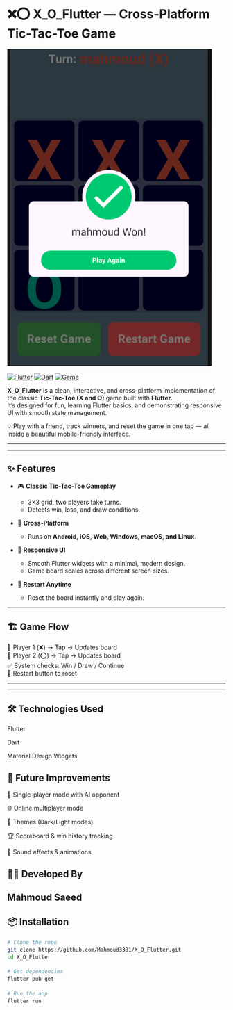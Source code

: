 # ❌⭕ X_O_Flutter — Cross-Platform Tic-Tac-Toe Game

![X_O_Flutter](https://github.com/Mahmoud3301/X_O_Flutter/blob/main/x_o.png?raw=true)

[![Flutter](https://img.shields.io/badge/Framework-Flutter-blue?logo=flutter)]()
[![Dart](https://img.shields.io/badge/Language-Dart-lightblue?logo=dart)]()
[![Game](https://img.shields.io/badge/Game-TicTacToe-green)]()

**X_O_Flutter** is a clean, interactive, and cross-platform implementation of the classic **Tic-Tac-Toe (X and O)** game built with **Flutter**.  
It’s designed for fun, learning Flutter basics, and demonstrating responsive UI with smooth state management.

💡 Play with a friend, track winners, and reset the game in one tap — all inside a beautiful mobile-friendly interface.

---


---

## ✨ Features

- 🎮 **Classic Tic-Tac-Toe Gameplay**
  - 3×3 grid, two players take turns.
  - Detects win, loss, and draw conditions.

- 📱 **Cross-Platform**
  - Runs on **Android, iOS, Web, Windows, macOS, and Linux**.

- 🎨 **Responsive UI**
  - Smooth Flutter widgets with a minimal, modern design.
  - Game board scales across different screen sizes.

- 🔄 **Restart Anytime**
  - Reset the board instantly and play again.

---

## 🏗️ Game Flow

👥 Player 1 (❌) → Tap → Updates board  
👥 Player 2 (⭕) → Tap → Updates board  
✅ System checks: Win / Draw / Continue  
🔁 Restart button to reset  

---


---
## 🛠️ Technologies Used

Flutter

Dart

Material Design Widgets

## 🚀 Future Improvements

🤖 Single-player mode with AI opponent

🌐 Online multiplayer mode

🎨 Themes (Dark/Light modes)

🏆 Scoreboard & win history tracking

🎵 Sound effects & animations

## 👨‍💻 Developed By

## Mahmoud Saeed 

## 📦 Installation

```bash
# Clone the repo
git clone https://github.com/Mahmoud3301/X_O_Flutter.git
cd X_O_Flutter

# Get dependencies
flutter pub get

# Run the app
flutter run


